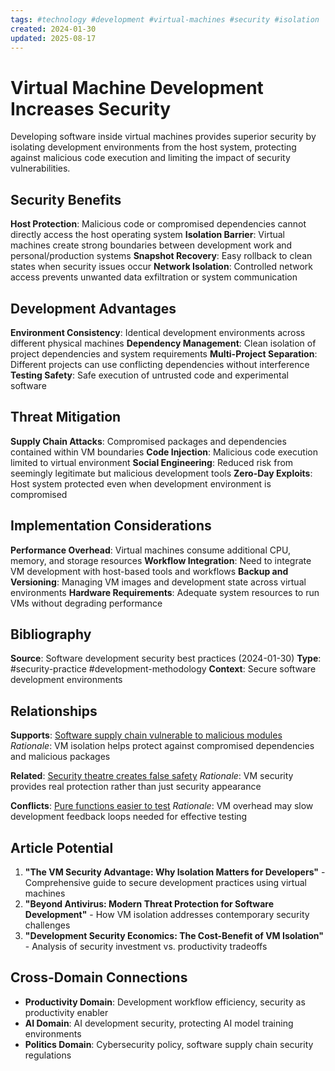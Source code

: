 ```yaml
---
tags: #technology #development #virtual-machines #security #isolation
created: 2024-01-30
updated: 2025-08-17
---
```


# Virtual Machine Development Increases Security

Developing software inside virtual machines provides superior security by isolating development environments from the host system, protecting against malicious code execution and limiting the impact of security vulnerabilities.

## Security Benefits

**Host Protection**: Malicious code or compromised dependencies cannot directly access the host operating system
**Isolation Barrier**: Virtual machines create strong boundaries between development work and personal/production systems
**Snapshot Recovery**: Easy rollback to clean states when security issues occur
**Network Isolation**: Controlled network access prevents unwanted data exfiltration or system communication

## Development Advantages

**Environment Consistency**: Identical development environments across different physical machines
**Dependency Management**: Clean isolation of project dependencies and system requirements
**Multi-Project Separation**: Different projects can use conflicting dependencies without interference
**Testing Safety**: Safe execution of untrusted code and experimental software

## Threat Mitigation

**Supply Chain Attacks**: Compromised packages and dependencies contained within VM boundaries
**Code Injection**: Malicious code execution limited to virtual environment
**Social Engineering**: Reduced risk from seemingly legitimate but malicious development tools
**Zero-Day Exploits**: Host system protected even when development environment is compromised

## Implementation Considerations

**Performance Overhead**: Virtual machines consume additional CPU, memory, and storage resources
**Workflow Integration**: Need to integrate VM development with host-based tools and workflows
**Backup and Versioning**: Managing VM images and development state across virtual environments
**Hardware Requirements**: Adequate system resources to run VMs without degrading performance

## Bibliography

**Source**: Software development security best practices (2024-01-30)
**Type**: #security-practice #development-methodology
**Context**: Secure software development environments

## Relationships

**Supports**: [Software supply chain vulnerable to malicious modules](technology-supply-chain-vulnerable.md)
*Rationale*: VM isolation helps protect against compromised dependencies and malicious packages

**Related**: [Security theatre creates false safety](technology-security-theatre-false-safety.md)
*Rationale*: VM security provides real protection rather than just security appearance

**Conflicts**: [Pure functions easier to test](technology-pure-functions-test.md)
*Rationale*: VM overhead may slow development feedback loops needed for effective testing

## Article Potential

1. **"The VM Security Advantage: Why Isolation Matters for Developers"** - Comprehensive guide to secure development practices using virtual machines
2. **"Beyond Antivirus: Modern Threat Protection for Software Development"** - How VM isolation addresses contemporary security challenges
3. **"Development Security Economics: The Cost-Benefit of VM Isolation"** - Analysis of security investment vs. productivity tradeoffs

## Cross-Domain Connections

- **Productivity Domain**: Development workflow efficiency, security as productivity enabler
- **AI Domain**: AI development security, protecting AI model training environments
- **Politics Domain**: Cybersecurity policy, software supply chain security regulations